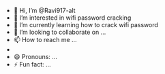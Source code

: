 - 👋 Hi, I’m @Ravi917-alt
- 👀 I’m interested in wifi password cracking
- 🌱 I’m currently learning how to crack wifi password 
- 💞️ I’m looking to collaborate on ...
- 📫 How to reach me ...
- 
- 😄 Pronouns: ...
- ⚡ Fun fact: ...

<!---
Ravi917-alt/Ravi917-alt is a ✨ special ✨ repository because its `README.md` (this file) appears on your GitHub profile.
You can click the Preview link to take a look at your changes.
--->
